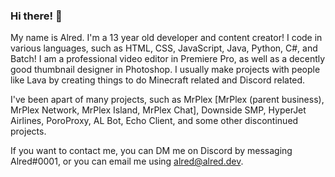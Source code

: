 ### Hi there! 👋

My name is Alred. I'm a 13 year old developer and content creator! I code in various languages, such as HTML, CSS, JavaScript, Java, Python, C#, and Batch! I am a professional video editor in Premiere Pro, as well as a decently good thumbnail designer in Photoshop. I usually make projects with people like Lava by creating things to do Minecraft related and Discord related.

I've been apart of many projects, such as MrPlex [MrPlex (parent business), MrPlex Network, MrPlex Island, MrPlex Chat], Downside SMP, HyperJet Airlines, PoroProxy, AL Bot, Echo Client, and some other discontinued projects.

If you want to contact me, you can DM me on Discord by messaging Alred#0001, or you can email me using alred@alred.dev.
